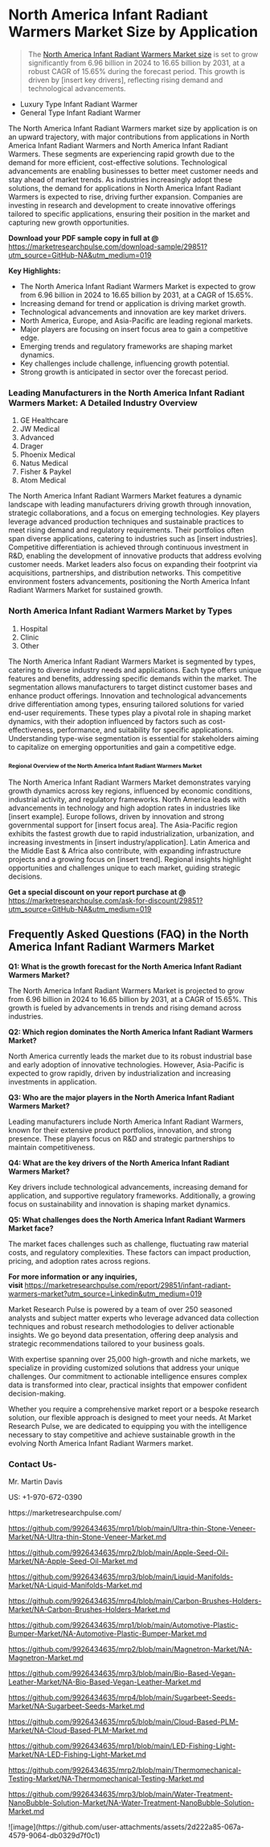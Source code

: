 <h1>North America Infant Radiant Warmers Market&nbsp;Size by Application</h1><blockquote><p>The <a href="https://marketresearchpulse.com/download-sample/29851?utm_source=GitHub-NA&amp;utm_medium=019">North America Infant Radiant Warmers Market size</a> is set to grow significantly from 6.96 billion in 2024 to 16.65 billion by 2031, at a robust CAGR of 15.65% during the forecast period. This growth is driven by [insert key drivers], reflecting rising demand and technological advancements.</p></blockquote><ul><li>Luxury Type Infant Radiant Warmer <li> General Type Infant Radiant Warmer</li></ul><p>The North America Infant Radiant Warmers market size by application is on an upward trajectory, with major contributions from applications in North America Infant Radiant Warmers and North America Infant Radiant Warmers. These segments are experiencing rapid growth due to the demand for more efficient, cost-effective solutions. Technological advancements are enabling businesses to better meet customer needs and stay ahead of market trends. As industries increasingly adopt these solutions, the demand for applications in North America Infant Radiant Warmers is expected to rise, driving further expansion. Companies are investing in research and development to create innovative offerings tailored to specific applications, ensuring their position in the market and capturing new growth opportunities.</p><p><strong>Download your PDF sample copy in full at @ </strong><a href="https://marketresearchpulse.com/download-sample/29851?utm_source=GitHub-NA&amp;utm_medium=019">https://marketresearchpulse.com/download-sample/29851?utm_source=GitHub-NA&amp;utm_medium=019</a></p><p><strong>Key Highlights: </strong></p><ul><li>The North America Infant Radiant Warmers Market is expected to grow from 6.96 billion in 2024 to 16.65 billion by 2031, at a CAGR of 15.65%.</li><li>Increasing demand for trend or application is driving market growth.</li><li>Technological advancements and innovation are key market drivers.</li><li>North America, Europe, and Asia-Pacific are leading regional markets.</li><li>Major players are focusing on insert focus area to gain a competitive edge.</li><li>Emerging trends and regulatory frameworks are shaping market dynamics.</li><li>Key challenges include challenge, influencing growth potential.</li><li>Strong growth is anticipated in sector over the forecast period.</li></ul><h3>Leading Manufacturers in the North America Infant Radiant Warmers Market: A Detailed Industry Overview</h3><ol><li>GE Healthcare</li><li>JW Medical</li><li>Advanced</li><li>Drager</li><li>Phoenix Medical</li><li>Natus Medical</li><li>Fisher & Paykel</li><li>Atom Medical</li></ol><div class="flex max-w-full flex-col flex-grow"><div class="min-h-8 text-message flex w-full flex-col items-end gap-2 whitespace-normal break-words [.text-message+&amp;]:mt-5" dir="auto" data-message-author-role="assistant" data-message-id="fd8432e4-4910-450d-b182-61b7bfb0a01f" data-message-model-slug="gpt-4o"><div class="flex w-full flex-col gap-1 empty:hidden first:pt-[3px]"><div class="markdown prose w-full break-words dark:prose-invert light"><p>The North America Infant Radiant Warmers Market features a dynamic landscape with leading manufacturers driving growth through innovation, strategic collaborations, and a focus on emerging technologies. Key players leverage advanced production techniques and sustainable practices to meet rising demand and regulatory requirements. Their portfolios often span diverse applications, catering to industries such as [insert industries]. Competitive differentiation is achieved through continuous investment in R&amp;D, enabling the development of innovative products that address evolving customer needs. Market leaders also focus on expanding their footprint via acquisitions, partnerships, and distribution networks. This competitive environment fosters advancements, positioning the North America Infant Radiant Warmers Market for sustained growth.</p></div></div></div></div><h3>North America Infant Radiant Warmers Market by Types</h3><ol><li>Hospital <li> Clinic <li> Other</li></ol><div class="flex max-w-full flex-col flex-grow"><div class="min-h-8 text-message flex w-full flex-col items-end gap-2 whitespace-normal break-words [.text-message+&amp;]:mt-5" dir="auto" data-message-author-role="assistant" data-message-id="084470be-0bb7-4664-bddf-5156b4f41249" data-message-model-slug="gpt-4o-mini"><div class="flex w-full flex-col gap-1 empty:hidden first:pt-[3px]"><div class="markdown prose w-full break-words dark:prose-invert light"><p>The North America Infant Radiant Warmers Market is segmented by types, catering to diverse industry needs and applications. Each type offers unique features and benefits, addressing specific demands within the market. The segmentation allows manufacturers to target distinct customer bases and enhance product offerings. Innovation and technological advancements drive differentiation among types, ensuring tailored solutions for varied end-user requirements. These types play a pivotal role in shaping market dynamics, with their adoption influenced by factors such as cost-effectiveness, performance, and suitability for specific applications. Understanding type-wise segmentation is essential for stakeholders aiming to capitalize on emerging opportunities and gain a competitive edge.</p></div></div></div></div><h3><span style="font-size: 11px;">Regional Overview of the North America Infant Radiant Warmers Market</span></h3><div class="flex max-w-full flex-col flex-grow"><div class="min-h-8 text-message flex w-full flex-col items-end gap-2 whitespace-normal break-words [.text-message+&amp;]:mt-5" dir="auto" data-message-author-role="assistant" data-message-id="e9038762-ce64-4e30-91c9-9bd413514231" data-message-model-slug="gpt-4o-mini"><div class="flex w-full flex-col gap-1 empty:hidden first:pt-[3px]"><div class="markdown prose w-full break-words dark:prose-invert light"><p>The North America Infant Radiant Warmers Market demonstrates varying growth dynamics across key regions, influenced by economic conditions, industrial activity, and regulatory frameworks. North America leads with advancements in technology and high adoption rates in industries like [insert example]. Europe follows, driven by innovation and strong governmental support for [insert focus area]. The Asia-Pacific region exhibits the fastest growth due to rapid industrialization, urbanization, and increasing investments in [insert industry/application]. Latin America and the Middle East &amp; Africa also contribute, with expanding infrastructure projects and a growing focus on [insert trend]. Regional insights highlight opportunities and challenges unique to each market, guiding strategic decisions.</p></div></div></div></div><p><strong>Get a special discount on your report purchase at @ </strong><a href="https://marketresearchpulse.com/ask-for-discount/29851?utm_source=GitHub-NA&amp;utm_medium=019">https://marketresearchpulse.com/ask-for-discount/29851?utm_source=GitHub-NA&amp;utm_medium=019</a></p><h2>Frequently Asked Questions (FAQ) in the North America Infant Radiant Warmers Market</h2><p><strong>Q1: What is the growth forecast for the North America Infant Radiant Warmers Market?</strong></p><p>The North America Infant Radiant Warmers Market is projected to grow from 6.96 billion in 2024 to 16.65 billion by 2031, at a CAGR of 15.65%. This growth is fueled by advancements in trends and rising demand across industries.</p><p><strong>Q2: Which region dominates the North America Infant Radiant Warmers Market?</strong></p><p>North America currently leads the market due to its robust industrial base and early adoption of innovative technologies. However, Asia-Pacific is expected to grow rapidly, driven by industrialization and increasing investments in application.</p><p><strong>Q3: Who are the major players in the North America Infant Radiant Warmers Market?</strong></p><p>Leading manufacturers include North America Infant Radiant Warmers, known for their extensive product portfolios, innovation, and strong presence. These players focus on R&amp;D and strategic partnerships to maintain competitiveness.</p><p><strong>Q4: What are the key drivers of the North America Infant Radiant Warmers Market?</strong></p><p>Key drivers include technological advancements, increasing demand for application, and supportive regulatory frameworks. Additionally, a growing focus on sustainability and innovation is shaping market dynamics.</p><p><strong>Q5: What challenges does the North America Infant Radiant Warmers Market face?</strong></p><p>The market faces challenges such as challenge, fluctuating raw material costs, and regulatory complexities. These factors can impact production, pricing, and adoption rates across regions.</p><p><strong>For more information or any inquiries, visit&nbsp;</strong><a href="https://marketresearchpulse.com/report/29851/infant-radiant-warmers-market?utm_source=Linkedin&utm_medium=019">https://marketresearchpulse.com/report/29851/infant-radiant-warmers-market?utm_source=Linkedin&utm_medium=019</a></p><p>Market Research Pulse is powered by a team of over 250 seasoned analysts and subject matter experts who leverage advanced data collection techniques and robust research methodologies to deliver actionable insights. We go beyond data presentation, offering deep analysis and strategic recommendations tailored to your business goals.</p><p>With expertise spanning over 25,000 high-growth and niche markets, we specialize in providing customized solutions that address your unique challenges. Our commitment to actionable intelligence ensures complex data is transformed into clear, practical insights that empower confident decision-making.</p><p>Whether you require a comprehensive market report or a bespoke research solution, our flexible approach is designed to meet your needs. At Market Research Pulse, we are dedicated to equipping you with the intelligence necessary to stay competitive and achieve sustainable growth in the evolving North America Infant Radiant Warmers market.</p><h3><strong>Contact Us-</strong></h3><p>Mr. Martin Davis</p><p>US: +1-970-672-0390</p><p>https://marketresearchpulse.com/</p><p><a href="https://github.com/9926434635/mrp1/blob/main/Ultra-thin-Stone-Veneer-Market/NA-Ultra-thin-Stone-Veneer-Market.md">https://github.com/9926434635/mrp1/blob/main/Ultra-thin-Stone-Veneer-Market/NA-Ultra-thin-Stone-Veneer-Market.md</a></p><p><a href="https://github.com/9926434635/mrp2/blob/main/Apple-Seed-Oil-Market/NA-Apple-Seed-Oil-Market.md">https://github.com/9926434635/mrp2/blob/main/Apple-Seed-Oil-Market/NA-Apple-Seed-Oil-Market.md</a></p><p><a href="https://github.com/9926434635/mrp3/blob/main/Liquid-Manifolds-Market/NA-Liquid-Manifolds-Market.md">https://github.com/9926434635/mrp3/blob/main/Liquid-Manifolds-Market/NA-Liquid-Manifolds-Market.md</a></p><p><a href="https://github.com/9926434635/mrp4/blob/main/Carbon-Brushes-Holders-Market/NA-Carbon-Brushes-Holders-Market.md">https://github.com/9926434635/mrp4/blob/main/Carbon-Brushes-Holders-Market/NA-Carbon-Brushes-Holders-Market.md</a></p><p><a href="https://github.com/9926434635/mrp1/blob/main/Automotive-Plastic-Bumper-Market/NA-Automotive-Plastic-Bumper-Market.md">https://github.com/9926434635/mrp1/blob/main/Automotive-Plastic-Bumper-Market/NA-Automotive-Plastic-Bumper-Market.md</a></p><p><a href="https://github.com/9926434635/mrp2/blob/main/Magnetron-Market/NA-Magnetron-Market.md">https://github.com/9926434635/mrp2/blob/main/Magnetron-Market/NA-Magnetron-Market.md</a></p><p><a href="https://github.com/9926434635/mrp3/blob/main/Bio-Based-Vegan-Leather-Market/NA-Bio-Based-Vegan-Leather-Market.md">https://github.com/9926434635/mrp3/blob/main/Bio-Based-Vegan-Leather-Market/NA-Bio-Based-Vegan-Leather-Market.md</a></p><p><a href="https://github.com/9926434635/mrp4/blob/main/Sugarbeet-Seeds-Market/NA-Sugarbeet-Seeds-Market.md">https://github.com/9926434635/mrp4/blob/main/Sugarbeet-Seeds-Market/NA-Sugarbeet-Seeds-Market.md</a></p><p><a href="https://github.com/9926434635/mrp5/blob/main/Cloud-Based-PLM-Market/NA-Cloud-Based-PLM-Market.md">https://github.com/9926434635/mrp5/blob/main/Cloud-Based-PLM-Market/NA-Cloud-Based-PLM-Market.md</a></p><p><a href="https://github.com/9926434635/mrp1/blob/main/LED-Fishing-Light-Market/NA-LED-Fishing-Light-Market.md">https://github.com/9926434635/mrp1/blob/main/LED-Fishing-Light-Market/NA-LED-Fishing-Light-Market.md</a></p><p><a href="https://github.com/9926434635/mrp2/blob/main/Thermomechanical-Testing-Market/NA-Thermomechanical-Testing-Market.md">https://github.com/9926434635/mrp2/blob/main/Thermomechanical-Testing-Market/NA-Thermomechanical-Testing-Market.md</a></p><p><a href="https://github.com/9926434635/mrp3/blob/main/Water-Treatment-NanoBubble-Solution-Market/NA-Water-Treatment-NanoBubble-Solution-Market.md">https://github.com/9926434635/mrp3/blob/main/Water-Treatment-NanoBubble-Solution-Market/NA-Water-Treatment-NanoBubble-Solution-Market.md</a></p>
![image](https://github.com/user-attachments/assets/2d222a85-067a-4579-9064-db0329d7f0c1)
